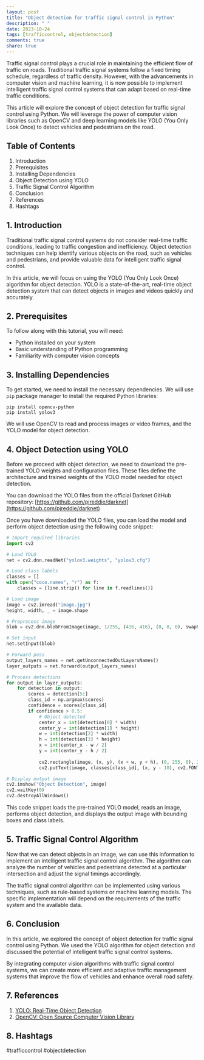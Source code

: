 ```yaml
---
layout: post
title: "Object detection for traffic signal control in Python"
description: " "
date: 2023-10-24
tags: [trafficcontrol, objectdetection]
comments: true
share: true
---
```


Traffic signal control plays a crucial role in maintaining the efficient flow of traffic on roads. Traditional traffic signal systems follow a fixed timing schedule, regardless of traffic density. However, with the advancements in computer vision and machine learning, it is now possible to implement intelligent traffic signal control systems that can adapt based on real-time traffic conditions.

This article will explore the concept of object detection for traffic signal control using Python. We will leverage the power of computer vision libraries such as OpenCV and deep learning models like YOLO (You Only Look Once) to detect vehicles and pedestrians on the road.

## Table of Contents

1. Introduction
2. Prerequisites
3. Installing Dependencies
4. Object Detection using YOLO
5. Traffic Signal Control Algorithm
6. Conclusion
7. References
8. Hashtags

## 1. Introduction

Traditional traffic signal control systems do not consider real-time traffic conditions, leading to traffic congestion and inefficiency. Object detection techniques can help identify various objects on the road, such as vehicles and pedestrians, and provide valuable data for intelligent traffic signal control.

In this article, we will focus on using the YOLO (You Only Look Once) algorithm for object detection. YOLO is a state-of-the-art, real-time object detection system that can detect objects in images and videos quickly and accurately.

## 2. Prerequisites

To follow along with this tutorial, you will need:

- Python installed on your system
- Basic understanding of Python programming
- Familiarity with computer vision concepts

## 3. Installing Dependencies

To get started, we need to install the necessary dependencies. We will use `pip` package manager to install the required Python libraries:

```
pip install opencv-python
pip install yolov3
```

We will use OpenCV to read and process images or video frames, and the YOLO model for object detection.

## 4. Object Detection using YOLO

Before we proceed with object detection, we need to download the pre-trained YOLO weights and configuration files. These files define the architecture and trained weights of the YOLO model needed for object detection.

You can download the YOLO files from the official Darknet GitHub repository: [https://github.com/pjreddie/darknet](https://github.com/pjreddie/darknet)

Once you have downloaded the YOLO files, you can load the model and perform object detection using the following code snippet:

```python
# Import required libraries
import cv2

# Load YOLO
net = cv2.dnn.readNet("yolov3.weights", "yolov3.cfg")

# Load class labels
classes = []
with open("coco.names", "r") as f:
    classes = [line.strip() for line in f.readlines()]

# Load image
image = cv2.imread("image.jpg")
height, width, _ = image.shape

# Preprocess image
blob = cv2.dnn.blobFromImage(image, 1/255, (416, 416), (0, 0, 0), swapRB=True, crop=False)

# Set input
net.setInput(blob)

# Forward pass
output_layers_names = net.getUnconnectedOutLayersNames()
layer_outputs = net.forward(output_layers_names)

# Process detections
for output in layer_outputs:
    for detection in output:
        scores = detection[5:]
        class_id = np.argmax(scores)
        confidence = scores[class_id]
        if confidence > 0.5:
            # Object detected
            center_x = int(detection[0] * width)
            center_y = int(detection[1] * height)
            w = int(detection[2] * width)
            h = int(detection[3] * height)
            x = int(center_x - w / 2)
            y = int(center_y - h / 2)
            
            cv2.rectangle(image, (x, y), (x + w, y + h), (0, 255, 0), 2)
            cv2.putText(image, classes[class_id], (x, y - 10), cv2.FONT_HERSHEY_SIMPLEX, 0.6, (0, 255, 0), 2)

# Display output image
cv2.imshow("Object Detection", image)
cv2.waitKey(0)
cv2.destroyAllWindows()
```

This code snippet loads the pre-trained YOLO model, reads an image, performs object detection, and displays the output image with bounding boxes and class labels.

## 5. Traffic Signal Control Algorithm

Now that we can detect objects in an image, we can use this information to implement an intelligent traffic signal control algorithm. The algorithm can analyze the number of vehicles and pedestrians detected at a particular intersection and adjust the signal timings accordingly.

The traffic signal control algorithm can be implemented using various techniques, such as rule-based systems or machine learning models. The specific implementation will depend on the requirements of the traffic system and the available data.

## 6. Conclusion

In this article, we explored the concept of object detection for traffic signal control using Python. We used the YOLO algorithm for object detection and discussed the potential of intelligent traffic signal control systems.

By integrating computer vision algorithms with traffic signal control systems, we can create more efficient and adaptive traffic management systems that improve the flow of vehicles and enhance overall road safety.

## 7. References

1. [YOLO: Real-Time Object Detection](https://pjreddie.com/darknet/yolo/)
2. [OpenCV: Open Source Computer Vision Library](https://opencv.org/)

## 8. Hashtags

#trafficcontrol #objectdetection